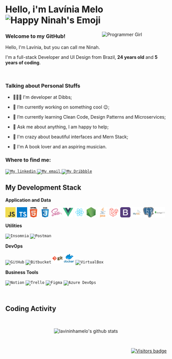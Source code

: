 # Hello, i'm Lavínia Melo <img width="30" src="https://emojis.slackmojis.com/emojis/images/1536351075/4594/blob-wave.gif?1536351075" alt="Happy Ninah's Emoji" />

<img align="right" width="40%" src="https://i.imgur.com/FRWuCM9.png" alt="Programmer Girl" />

### Welcome to my GitHub!
<p>
Hello, I'm Lavínia, but you can call me Ninah. 

I'm a full-stack Developer and UI Design from Brazil, **24 years old** and **5 years of coding**. 

<br/>

### Talking about Personal Stuffs

- 👩🏻‍💻 I'm developer at Dibbs;

- :muscle: I’m currently working on something cool :wink:;

- 🌱 I’m currently learning Clean Code, Design Patterns and Microservices; 

- 💬 Ask me about anything, I am happy to help;

- :sparkling_heart: I'm crazy about beautiful interfaces and Mern Stack;

- 📕 I'm A book lover and an aspiring musician.

### Where to find me:

<a href="https://www.linkedin.com/in/laviniamelo/">
  <code><img alt="My linkedin" width="28" src="https://img.icons8.com/color/48/000000/linkedin.png" /></code>
</a>

<a href="mailto:lavininhamelo@hotmail.com">
  <code><img alt="My email" width="32" src="https://img.icons8.com/color/48/000000/new-post.png" /></code>
</a>

<a href="https://dribbble.com/laviniamelo">
  <code><img alt="My Dribbble" width="32" src="https://img.icons8.com/color-glass/50/000000/dribbble.png" /></code>
</a>



<br/>

## My Development Stack

**Application and Data**

<code><img height="32" src="https://raw.githubusercontent.com/github/explore/80688e429a7d4ef2fca1e82350fe8e3517d3494d/topics/javascript/javascript.png" alt="Javascript"/></code>
<code><img height="32" src="https://raw.githubusercontent.com/github/explore/80688e429a7d4ef2fca1e82350fe8e3517d3494d/topics/typescript/typescript.png" alt="Typescript"/></code>
<code><img height="32" src="https://raw.githubusercontent.com/github/explore/80688e429a7d4ef2fca1e82350fe8e3517d3494d/topics/html/html.png" alt="HTML5"/></code>
<code><img height="32" src="https://raw.githubusercontent.com/github/explore/80688e429a7d4ef2fca1e82350fe8e3517d3494d/topics/css/css.png" alt="CSS"/></code>
<code><img height="32" src="https://raw.githubusercontent.com/github/explore/80688e429a7d4ef2fca1e82350fe8e3517d3494d/topics/sass/sass.png" alt="SASS"/></code>
<code><img height="32" src="https://raw.githubusercontent.com/github/explore/80688e429a7d4ef2fca1e82350fe8e3517d3494d/topics/vue/vue.png" alt="Vue"></code>
<code><img height="32" src="https://raw.githubusercontent.com/github/explore/80688e429a7d4ef2fca1e82350fe8e3517d3494d/topics/react/react.png" alt="React"/></code>
<code><img height="32" src="https://raw.githubusercontent.com/github/explore/80688e429a7d4ef2fca1e82350fe8e3517d3494d/topics/nodejs/nodejs.png" alt="Nodejs"/></code>
<code><img height="32" src="https://raw.githubusercontent.com/github/explore/80688e429a7d4ef2fca1e82350fe8e3517d3494d/topics/java/java.png" alt="JAVA"></code>
<code><img height="32" src="https://raw.githubusercontent.com/github/explore/80688e429a7d4ef2fca1e82350fe8e3517d3494d/topics/laravel/laravel.png" alt="Laravel"></code>
<code><img height="32" src="https://raw.githubusercontent.com/github/explore/80688e429a7d4ef2fca1e82350fe8e3517d3494d/topics/bootstrap/bootstrap.png" alt="Bootstrap"/></code>
<code><img height="32" src="https://raw.githubusercontent.com/github/explore/80688e429a7d4ef2fca1e82350fe8e3517d3494d/topics/mysql/mysql.png" alt="MySQL"/></code>
<code><img height="32" src="https://raw.githubusercontent.com/github/explore/80688e429a7d4ef2fca1e82350fe8e3517d3494d/topics/postgresql/postgresql.png" alt="PostegreSQL"/></code>
<code><img height="32" src="https://raw.githubusercontent.com/github/explore/80688e429a7d4ef2fca1e82350fe8e3517d3494d/topics/mongodb/mongodb.png" alt="MongoDB"/></code>

**Utilities**

<code><img height="32" src="https://dashboard.snapcraft.io/site_media/appmedia/2018/04/twitter-card-icon.png" alt="Insomnia"/></code>
<code><img height="32" src="https://user-images.githubusercontent.com/2676579/34940598-17cc20f0-f9be-11e7-8c6d-f0190d502d64.png" alt="Postman"/></code>

**DevOps**

<code><img height="32" src="https://cdn3.iconfinder.com/data/icons/inficons/512/github.png" alt="GitHub"/></code>
<code><img height="32" src="https://cdn4.iconfinder.com/data/icons/logos-and-brands/512/44_Bitbucket_logo_logos-512.png" alt="Bitbucket"/></code>
<code><img height="32" src="https://raw.githubusercontent.com/github/explore/80688e429a7d4ef2fca1e82350fe8e3517d3494d/topics/git/git.png" alt="Git"/></code>
<code><img height="32" src="https://raw.githubusercontent.com/github/explore/80688e429a7d4ef2fca1e82350fe8e3517d3494d/topics/docker/docker.png" alt="Docker"/></code>
<code><img height="32" src="https://img.utdstc.com/icon/c2f/773/c2f7733df6524599afea694769062bc12d389fb4178f8be7b644c5e802fbbc17:200" alt="VirtualBox"/></code>

**Business Tools**

<code><img height="32" src="https://cdn.iconscout.com/icon/free/png-512/notion-1693557-1442598.png" alt="Notion"/></code>
<code><img height="32" src="https://cdn.iconscout.com/icon/free/png-512/trello-6-569395.png" alt="Trello"/></code>
<code><img height="32" src="https://cdn.iconscout.com/icon/free/png-512/figma-1693589-1442630.png" alt="Figma"/></code>
<code><img height="32" src="https://miro.medium.com/max/400/0*bcE2zNU6QyrVr2kd.png" alt="Azure DevOps"/></code>


<br/>



## Coding Activity

<br/>

<p align="center">
  <img src="https://github-readme-stats.vercel.app/api?username=lavininhamelo&show_icons=true&theme=dracula" alt="lavininhamelo's github stats" />
</p>

<br/>

<p align="right">
  <a href="https://badges.pufler.dev">
      <img src="https://badges.pufler.dev/visits/lavininhamelo/lavininhamelo" alt="Visitors badge" />
   </a>
</p>
